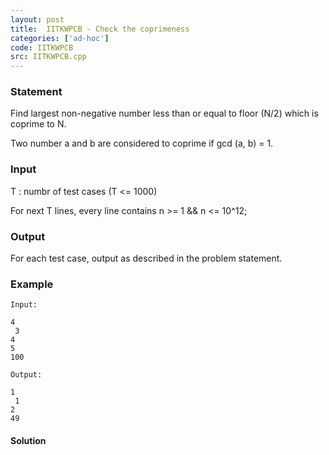 ```yaml
---
layout: post
title:  IITKWPCB - Check the coprimeness
categories: ['ad-hoc']
code: IITKWPCB
src: IITKWPCB.cpp
---
```


### **Statement**

Find largest non-negative number less than or equal to floor (N/2) which is
coprime to N.

Two number a and b are considered to coprime if gcd (a, b) = 1.

### Input

T : numbr of test cases (T <= 1000)

For next T lines, every line contains n >= 1 && n <= 10^12;

### Output

For each test case, output as described in the problem statement.

### Example

    
    
    Input:
    4  
     3  
    4  
    5  
    100   
      
    Output:
    1  
     1  
    2  
    49



#### **Solution**



